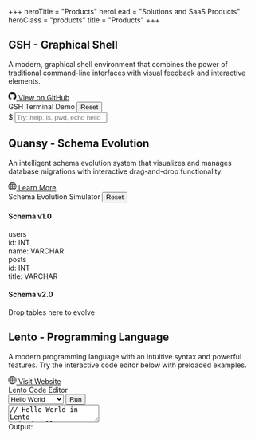 +++
heroTitle = "Products"
heroLead = "Solutions and SaaS Products"
heroClass = "products"
title = "Products"
+++

<div class="product-demos">

## GSH - Graphical Shell

<p class="product-description">
A modern, graphical shell environment that combines the power of traditional command-line interfaces with visual feedback and interactive elements.
</p>

<div class="product-links">
	<a href="https://github.com/WilliamRagstad/gsh" target="_blank" rel="noopener noreferrer" class="product-link-btn">
		<svg xmlns="http://www.w3.org/2000/svg" width="16" height="16" viewBox="0 0 16 16" fill="currentColor"><path d="M8 0C3.58 0 0 3.58 0 8c0 3.54 2.29 6.53 5.47 7.59.4.07.55-.17.55-.38 0-.19-.01-.82-.01-1.49-2.01.37-2.53-.49-2.69-.94-.09-.23-.48-.94-.82-1.13-.28-.15-.68-.52-.01-.53.63-.01 1.08.58 1.23.82.72 1.21 1.87.87 2.33.66.07-.52.28-.87.51-1.07-1.78-.2-3.64-.89-3.64-3.95 0-.87.31-1.59.82-2.15-.08-.2-.36-1.02.08-2.12 0 0 .67-.21 2.2.82.64-.18 1.32-.27 2-.27.68 0 1.36.09 2 .27 1.53-1.04 2.2-.82 2.2-.82.44 1.1.16 1.92.08 2.12.51.56.82 1.27.82 2.15 0 3.07-1.87 3.75-3.65 3.95.29.25.54.73.54 1.48 0 1.07-.01 1.93-.01 2.2 0 .21.15.46.55.38A8.013 8.013 0 0016 8c0-4.42-3.58-8-8-8z"/></svg>
		View on GitHub
	</a>
</div>

<div class="demo-container" id="gsh-demo">
	<div class="demo-header">
		<span class="demo-title">GSH Terminal Demo</span>
		<button class="demo-reset" onclick="resetGSHDemo()">Reset</button>
	</div>
	<div class="terminal-window" id="gsh-terminal">
		<div class="terminal-output"></div>
		<div class="terminal-input-line">
			<span class="terminal-prompt">$ </span>
			<input type="text" class="terminal-input" id="gsh-input" placeholder="Try: help, ls, pwd, echo hello">
		</div>
	</div>
</div>

## Quansy - Schema Evolution

<p class="product-description">
An intelligent schema evolution system that visualizes and manages database migrations with interactive drag-and-drop functionality.
</p>

<div class="product-links">
	<a href="https://quansycms.wordpress.com/home/" target="_blank" rel="noopener noreferrer" class="product-link-btn">
		<svg xmlns="http://www.w3.org/2000/svg" width="16" height="16" viewBox="0 0 16 16" fill="currentColor"><path d="M0 8a8 8 0 1 1 16 0A8 8 0 0 1 0 8zm7.5-6.923c-.67.204-1.335.82-1.887 1.855A7.97 7.97 0 0 0 5.145 4H7.5V1.077zM4.09 4a9.267 9.267 0 0 1 .64-1.539 6.7 6.7 0 0 1 .597-.933A7.025 7.025 0 0 0 2.255 4H4.09zm-.582 3.5c.03-.877.138-1.718.312-2.5H1.674a6.958 6.958 0 0 0-.656 2.5h2.49zM4.847 5a12.5 12.5 0 0 0-.338 2.5H7.5V5H4.847zM8.5 5v2.5h2.99a12.495 12.495 0 0 0-.337-2.5H8.5zM4.51 8.5a12.5 12.5 0 0 0 .337 2.5H7.5V8.5H4.51zm3.99 0V11h2.653c.187-.765.306-1.608.338-2.5H8.5zM5.145 12c.138.386.295.744.468 1.068.552 1.035 1.218 1.65 1.887 1.855V12H5.145zm.182 2.472a6.696 6.696 0 0 1-.597-.933A9.268 9.268 0 0 1 4.09 12H2.255a7.024 7.024 0 0 0 3.072 2.472zM3.82 11a13.652 13.652 0 0 1-.312-2.5h-2.49c.062.89.291 1.733.656 2.5H3.82zm6.853 3.472A7.024 7.024 0 0 0 13.745 12H11.91a9.27 9.27 0 0 1-.64 1.539 6.688 6.688 0 0 1-.597.933zM8.5 12v2.923c.67-.204 1.335-.82 1.887-1.855.173-.324.33-.682.468-1.068H8.5zm3.68-1h2.146c.365-.767.594-1.61.656-2.5h-2.49a13.65 13.65 0 0 1-.312 2.5zm2.802-3.5a6.959 6.959 0 0 0-.656-2.5H12.18c.174.782.282 1.623.312 2.5h2.49zM11.27 2.461c.247.464.462.98.64 1.539h1.835a7.024 7.024 0 0 0-3.072-2.472c.218.284.418.598.597.933zM10.855 4a7.966 7.966 0 0 0-.468-1.068C9.835 1.897 9.17 1.282 8.5 1.077V4h2.355z"/></svg>
		Learn More
	</a>
</div>

<div class="demo-container" id="quansy-demo">
	<div class="demo-header">
		<span class="demo-title">Schema Evolution Simulator</span>
		<button class="demo-reset" onclick="resetQuansyDemo()">Reset</button>
	</div>
	<div class="schema-workspace">
		<div class="schema-panel" id="schema-v1">
			<h4>Schema v1.0</h4>
			<div class="schema-table" draggable="true" data-table="users">
				<div class="table-name">users</div>
				<div class="table-fields">
					<div class="field">id: INT</div>
					<div class="field">name: VARCHAR</div>
				</div>
			</div>
			<div class="schema-table" draggable="true" data-table="posts">
				<div class="table-name">posts</div>
				<div class="table-fields">
					<div class="field">id: INT</div>
					<div class="field">title: VARCHAR</div>
				</div>
			</div>
		</div>
		<div class="migration-arrow" aria-hidden="true"></div>
		<div class="schema-panel" id="schema-v2">
			<h4>Schema v2.0</h4>
			<div class="drop-zone">Drop tables here to evolve</div>
		</div>
	</div>
	<div class="migration-log" id="migration-log"></div>
</div>

## Lento - Programming Language

<p class="product-description">
A modern programming language with an intuitive syntax and powerful features. Try the interactive code editor below with preloaded examples.
</p>

<div class="product-links">
	<a href="https://lento-lang.org/" target="_blank" rel="noopener noreferrer" class="product-link-btn">
		<svg xmlns="http://www.w3.org/2000/svg" width="16" height="16" viewBox="0 0 16 16" fill="currentColor"><path d="M0 8a8 8 0 1 1 16 0A8 8 0 0 1 0 8zm7.5-6.923c-.67.204-1.335.82-1.887 1.855A7.97 7.97 0 0 0 5.145 4H7.5V1.077zM4.09 4a9.267 9.267 0 0 1 .64-1.539 6.7 6.7 0 0 1 .597-.933A7.025 7.025 0 0 0 2.255 4H4.09zm-.582 3.5c.03-.877.138-1.718.312-2.5H1.674a6.958 6.958 0 0 0-.656 2.5h2.49zM4.847 5a12.5 12.5 0 0 0-.338 2.5H7.5V5H4.847zM8.5 5v2.5h2.99a12.495 12.495 0 0 0-.337-2.5H8.5zM4.51 8.5a12.5 12.5 0 0 0 .337 2.5H7.5V8.5H4.51zm3.99 0V11h2.653c.187-.765.306-1.608.338-2.5H8.5zM5.145 12c.138.386.295.744.468 1.068.552 1.035 1.218 1.65 1.887 1.855V12H5.145zm.182 2.472a6.696 6.696 0 0 1-.597-.933A9.268 9.268 0 0 1 4.09 12H2.255a7.024 7.024 0 0 0 3.072 2.472zM3.82 11a13.652 13.652 0 0 1-.312-2.5h-2.49c.062.89.291 1.733.656 2.5H3.82zm6.853 3.472A7.024 7.024 0 0 0 13.745 12H11.91a9.27 9.27 0 0 1-.64 1.539 6.688 6.688 0 0 1-.597.933zM8.5 12v2.923c.67-.204 1.335-.82 1.887-1.855.173-.324.33-.682.468-1.068H8.5zm3.68-1h2.146c.365-.767.594-1.61.656-2.5h-2.49a13.65 13.65 0 0 1-.312 2.5zm2.802-3.5a6.959 6.959 0 0 0-.656-2.5H12.18c.174.782.282 1.623.312 2.5h2.49zM11.27 2.461c.247.464.462.98.64 1.539h1.835a7.024 7.024 0 0 0-3.072-2.472c.218.284.418.598.597.933zM10.855 4a7.966 7.966 0 0 0-.468-1.068C9.835 1.897 9.17 1.282 8.5 1.077V4h2.355z"/></svg>
		Visit Website
	</a>
</div>

<div class="demo-container" id="lento-demo">
	<div class="demo-header">
		<span class="demo-title">Lento Code Editor</span>
		<div class="demo-controls">
			<select id="lento-examples" onchange="loadLentoExample(this.value)">
				<option value="hello">Hello World</option>
				<option value="fibonacci">Fibonacci</option>
				<option value="class">Class Example</option>
			</select>
			<button class="demo-run" onclick="runLentoCode()">Run</button>
		</div>
	</div>
	<div class="code-workspace">
		<div class="code-editor">
			<textarea id="lento-code" spellcheck="false">// Hello World in Lento
print("Hello, World!");</textarea>
		</div>
		<div class="code-output">
			<div class="output-header">Output:</div>
			<div class="output-content" id="lento-output"></div>
		</div>
	</div>
</div>

</div>

<script src="/js/product-demos.js" defer></script>
